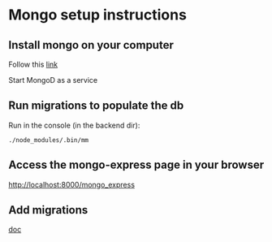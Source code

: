 # Mongo setup instructions

## Install mongo on your computer

Follow this [link](https://docs.mongodb.com/manual/tutorial/install-mongodb-on-ubuntu/)

Start MongoD as a service

## Run migrations to populate the db

Run in the console (in the backend dir):

```
./node_modules/.bin/mm
```

## Access the mongo-express page in your browser

[http://localhost:8000/mongo_express](http://localhost:8000/mongo_express)

## Add migrations

[doc](https://github.com/emirotin/mongodb-migrations#creating-migrations)
